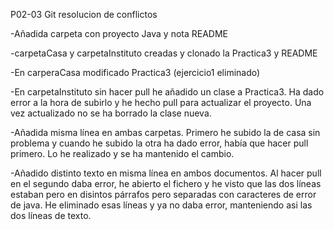 P02-03 Git resolucion de conflictos

 -Añadida carpeta con proyecto Java y nota README

 -carpetaCasa y carpetaInstituto creadas y clonado la Practica3 y README

 -En carperaCasa modificado Practica3 (ejercicio1 eliminado)

 -En carpetaInstituto sin hacer pull he añadido un clase a Practica3. Ha dado error a la hora de subirlo y he hecho pull para actualizar el proyecto. Una vez actualizado no se ha borrado la clase nueva.

 -Añadida misma línea en ambas carpetas. Primero he subido la de casa sin problema y cuando he subido la otra
ha dado error, había que hacer pull primero. Lo he realizado y se ha mantenido el cambio.

 -Añadido distinto texto en misma línea en ambos documentos. Al hacer pull en el segundo daba error, he abierto el fichero y he visto que las dos líneas estaban pero en disintos párrafos pero separadas con caracteres de error de java. He eliminado esas líneas y ya no daba error, manteniendo asi las dos líneas de texto.